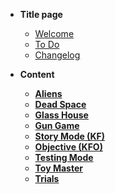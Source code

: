 * **Title page**
  * [Welcome](README.md)
  * [To Do](_todo.md)
  * [Changelog](_Changelog.md)

* **Content**
  * [**Aliens**](Aliens.md)
  * [**Dead Space**](DeadSpace.md)
  * [**Glass House**](GlassHouse.md)
  * [**Gun Game**](GunGame.md)
  * [**Story Mode (KF)**](KFMode.md)
  * [**Objective (KFO)**](KFObjective.md)
  * [**Testing Mode**](TestingMode.md)
  * [**Toy Master**](ToyMaster.md)
  * [**Trials**](Trials.md)
